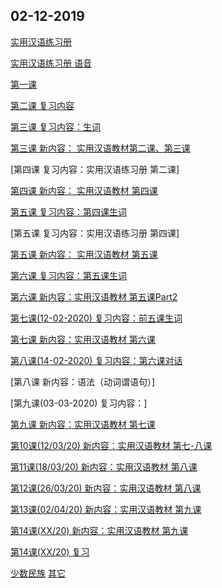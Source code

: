 ## 02-12-2019

[实用汉语练习册](https://dan3011.github.io/regular/Practical_Chinese_Workbook1.pdf)

[实用汉语练习册 语音](https://www.ximalaya.com/waiyu/24537229/)

[第一课](https://dan3011.github.io/regular/Lesson1_Alex.pdf)

[第二课 复习内容](https://dan3011.github.io/regular/Review1.pdf)

[第三课 复习内容：生词](https://dan3011.github.io/regular/Lesson2_newwords.pdf)

[第三课 新内容： 实用汉语教材第二课、第三课](https://dan3011.github.io/regular/hanyu.pdf)

[第四课 复习内容：实用汉语练习册 第二课]

[第四课 新内容： 实用汉语教材 第四课](https://dan3011.github.io/regular/hanyu_4and5.pdf)

[第五课 复习内容：第四课生词](https://dan3011.github.io/regular/Lesson4_newwords.pdf)

[第五课 复习内容：实用汉语练习册 第四课]

[第五课 新内容： 实用汉语教材 第五课](https://dan3011.github.io/regular/hanyu_4and5.pdf)

[第六课 复习内容：第五课生词](https://dan3011.github.io/regular/Lesson5_newwords.pdf)

[第六课 新内容：实用汉语教材 第五课Part2](https://dan3011.github.io/regular/hanyu_4and5.pdf)

[第七课(12-02-2020) 复习内容：前五课生词](https://dan3011.github.io/regular/Review_6Lessons.pdf)

[第七课 新内容：实用汉语教材 第六课](https://dan3011.github.io/regular/hanyu_6.pdf)

[第八课(14-02-2020) 复习内容：第六课对话](https://dan3011.github.io/regular/Lesson6_newwords.pdf)

[第八课 新内容：语法（动词谓语句）]

[第九课(03-03-2020) 复习内容：]

[第九课 新内容：实用汉语教材 第七课](https://dan3011.github.io/regular/Lesson7_Grammar.pdf)

[第10课(12/03/20) 新内容：实用汉语教材 第七-八课](https://dan3011.github.io/regular/Lesson120320.pdf)

[第11课(18/03/20) 新内容：实用汉语教材 第八课](https://dan3011.github.io/regular/Lesson180320.pdf)

[第12课(26/03/20) 新内容：实用汉语教材 第八课](https://dan3011.github.io/regular/Lesson260320.pdf)

[第13课(02/04/20) 新内容：实用汉语教材 第九课](https://dan3011.github.io/regular/Lesson020420.pdf)

[第14课(XX/20) 新内容：实用汉语教材 第九课](https://dan3011.github.io/regular/Lesson.pdf)

[第14课(XX/20) 复习](https://dan3011.github.io/regular/ExerciseL8-9.pdf)


[少数民族](https://www.chinahighlights.com/travelguide/nationality/)
[其它](https://dan3011.github.io/adults)

